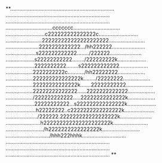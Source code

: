 **.....................................................................
.....................................................................
.....................................................................
...............................ccccccc...............................
..........................c222222222222222c..........................
........................222222222222222222222........................
......................2222222222222.../hh222222......................
....................s222222222222......../222222.....................
...................s22222222222......../222222222k...................
...................2222222222........s222222222222...................
..................2222222222c.........../hh22222222..................
..................222222222222222k......../22222222..................
..................22222222222222k.......22222222222..................
..................22222222222222......2222222222222..................
................../222222222222.....22222222222222k..................
...................22222222222...s222222222222222k...................
....................h22222222..c2222222222222222k....................
...................../222222.222222222222222222k.....................
.......................h222222222222222222222k.......................
........................./h2222222222222222k.........................
............................./hhh222hhhk.............................
.....................................................................
.....................................................................
.....................................................................
**